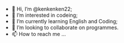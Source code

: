 - 👋 Hi, I’m @kenkenken22;
- 👀 I’m interested in codeing;
- 🌱 I’m currently learning English and Coding;
- 💞️ I’m looking to collaborate on programmes.
- 📫 How to reach me ...

<!---
kenkenken22/kenkenken22 is a ✨ special ✨ repository because its `README.md` (this file) appears on your GitHub profile.
You can click the Preview link to take a look at your changes.
--->
